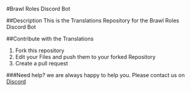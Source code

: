 #Brawl Roles Discord Bot

##Description
This is the Translations Repository for the Brawl Roles Discord Bot

##Contribute with the Translations
1. Fork this repository
2. Edit your Files and push them to your forked Repository
3. Create a pull request

###Need help?
we are always happy to help you. Please contact us on [Discord](https://discord.gg/PcvxmGCdEV)